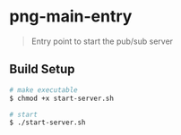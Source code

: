 # png-main-entry

> Entry point to start the pub/sub server

## Build Setup

``` bash
# make executable
$ chmod +x start-server.sh

# start 
$ ./start-server.sh
